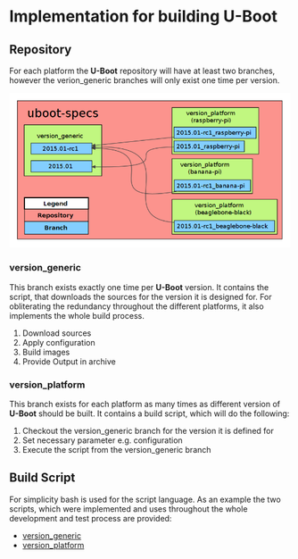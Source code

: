 # Implementation for building U-Boot


## Repository
For each platform the **U-Boot** repository will have at least two branches,
however the verion\_generic branches will only exist one time per version.

![Repository](usage/uboot/img/example_uboot_repository.png)

### version\_generic
This branch exists exactly one time per **U-Boot** version. It contains the
script, that downloads the sources for the version it is designed for. For
obliterating the redundancy throughout the different platforms, it also
implements the whole build process.

1. Download sources
1. Apply configuration
1. Build images
1. Provide Output in archive

### version\_platform
This branch exists for each platform as many times as different version of
**U-Boot** should be built. It contains a build script, which will do the
following: 

1. Checkout the version\_generic branch for the version it is defined for
1. Set necessary parameter e.g. configuration
1. Execute the script from the version\_generic branch

## Build Script
For simplicity bash is used for the script language. As an example the two
scripts, which were implemented and uses throughout the whole development and
test process are provided:

* [version\_generic](usage/uboot/default/generic_build)
* [version\_platform](usage/uboot/default/platform_build)
